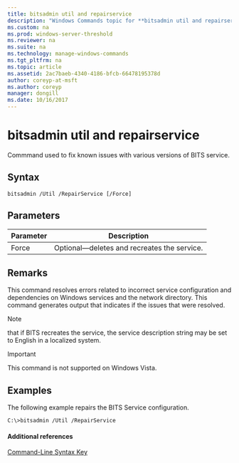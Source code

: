 ```yaml
---
title: bitsadmin util and repairservice
description: "Windows Commands topic for **bitsadmin util and repairservice** - Commmand used to fix known issues with various versions of BITS service."
ms.custom: na
ms.prod: windows-server-threshold
ms.reviewer: na
ms.suite: na
ms.technology: manage-windows-commands
ms.tgt_pltfrm: na
ms.topic: article
ms.assetid: 2ac7baeb-4340-4186-bfcb-66478195378d
author: coreyp-at-msft
ms.author: coreyp
manager: dongill
ms.date: 10/16/2017
---
```


# bitsadmin util and repairservice



Commmand used to fix known issues with various versions of BITS service.

## Syntax

```
bitsadmin /Util /RepairService [/Force]
```

## Parameters

|Parameter|Description|
|---------|-----------|
|Force|Optional—deletes and recreates the service.|

## Remarks

This command resolves errors related to incorrect service configuration and dependencies on Windows services and the network directory. This command generates output that indicates if the issues that were resolved.

> [!NOTE]
> that if BITS recreates the service, the service description string may be set to English in a localized system.

> [!IMPORTANT]
> This command is not supported on Windows Vista.

## <a name="BKMK_examples"></a>Examples

The following example repairs the BITS Service configuration.
```
C:\>bitsadmin /Util /RepairService
```

#### Additional references

[Command-Line Syntax Key](command-line-syntax-key.md)